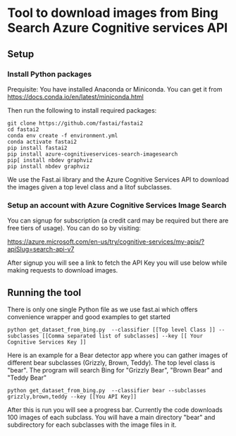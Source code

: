 # Tool to download images from Bing Search Azure Cognitive services API

## Setup

### Install Python packages

Prequisite: You have installed Anaconda or Miniconda. You can get it from https://docs.conda.io/en/latest/miniconda.html

Then run the following to install required packages:

```
git clone https://github.com/fastai/fastai2
cd fastai2
conda env create -f environment.yml
conda activate fastai2
pip install fastai2
pip install azure-cognitiveservices-search-imagesearch
pip[ install nbdev graphviz
pip install nbdev graphviz
```

We use the Fast.ai library and the Azure Cognitive Services API to download the images given a top level class and a litof subclasses. 

### Setup an account with Azure Cognitive Services Image Search

You can signup for subscription (a credit card may be required but there are free tiers of usage). You can do so by visiting:

https://azure.microsoft.com/en-us/try/cognitive-services/my-apis/?apiSlug=search-api-v7

After signup you will see a link to fetch the API Key you will use below while making requests to download images. 

## Running the tool
There is only one single Python file as we use fast.ai which offers convenience wrapper and good examples to get started

```
python get_dataset_from_bing.py  --classifier [[Top level Class ]] --subclasses [[Comma separated list of subclasses] --key [[ Your Cognitive Services Key ]]
```
Here is an example for a Bear detector app where you can gather images of different bear subclasses (Grizzly, Brown, Teddy). The top level class is "bear". The program will search Bing for "Grizzly Bear", "Brown Bear" and "Teddy Bear"
```
python get_dataset_from_bing.py  --classifier bear --subclasses grizzly,brown,teddy --key [[You API Key]]

```

After this is run you will see a progress bar. Currently the code downloads 100 images of each subclass. You will have a main directory "bear" and subdirectory for each subclasses with the image files in it. 

